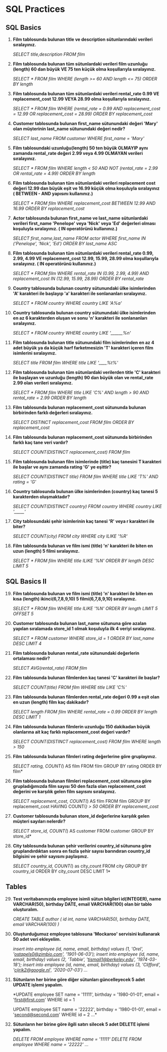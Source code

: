 # SQL Practices

## SQL Basics


 1. **Film tablosunda bulunan title ve description sütunlarındaki verileri
    sıralayınız.**

	*SELECT title,description FROM film*
	
 2. **Film tablosunda bulunan tüm sütunlardaki verileri film uzunluğu (length) 60 dan büyük VE 75 ten küçük olma koşullarıyla sıralayınız.**

	*SELECT * FROM film 
    WHERE (length >= 60 
    AND length <= 75) 
    ORDER BY length*
	
 3. **Film tablosunda bulunan tüm sütunlardaki verileri rental_rate 0.99 VE replacement_cost 12.99 VEYA 28.99 olma koşullarıyla sıralayınız.**

	*SELECT * FROM film 
    WHERE (rental_rate = 0.99 
    AND replacement_cost = 12.99 
    OR replacement_cost = 28.99) 
	ORDER BY replacement_cost*
	 
 4. **Customer tablosunda bulunan first_name sütunundaki değeri 'Mary' olan müşterinin last_name sütunundaki değeri nedir?**

	*SELECT last_name FROM customer 
    WHERE first_name = 'Mary'*
	 
 5. **Film tablosundaki uzunluğu(length) 50 ten büyük OLMAYIP aynı zamanda rental_rate değeri 2.99 veya 4.99 OLMAYAN verileri sıralayınız.**

	*SELECT * FROM film 
    WHERE length < 50 
    AND NOT (rental_rate = 2.99 
    OR rental_rate = 4.99) 
    ORDER BY length*
    
 6. **Film tablosunda bulunan tüm sütunlardaki verileri replacement cost değeri 12.99 dan büyük eşit ve 16.99 küçük olma koşuluyla sıralayınız ( BETWEEN - AND yapısını kullanınız.)**
    
    *SELECT * FROM film 
    WHERE replacement_cost 
    BETWEEN 12.99 
    AND 16.99
    ORDER BY replacement_cost*

7. **Actor tablosunda bulunan first_name ve last_name sütunlardaki verileri first_name 'Penelope' veya 'Nick' veya 'Ed' değerleri olması koşuluyla sıralayınız. ( IN operatörünü kullanınız.)**

    *SELECT first_name,last_name FROM actor 
    WHERE first_name 
    IN ('Penelope', 'Nick', 'Ed')
    ORDER BY last_name ASC*

8. **Film tablosunda bulunan tüm sütunlardaki verileri rental_rate 0.99, 2.99, 4.99 VE replacement_cost 12.99, 15.99, 28.99 olma koşullarıyla sıralayınız. ( IN operatörünü kullanınız.)**

    *SELECT * FROM film 
    WHERE rental_rate 
    IN (0.99, 2.99, 4.99) 
    AND replacement_cost 
    IN (12.99, 15.99, 28.99)
    ORDER BY rental_rate*

9. **Country tablosunda bulunan country sütunundaki ülke isimlerinden 'A' karakteri ile başlayıp 'a' karakteri ile sonlananları sıralayınız.**

    *SELECT * FROM country 
    WHERE country 
    LIKE 'A%a'*

10. **Country tablosunda bulunan country sütunundaki ülke isimlerinden en az 6 karakterden oluşan ve sonu 'n' karakteri ile sonlananları sıralayınız.**

    *SELECT * FROM country 
    WHERE country 
    LIKE '______%n'*

11. **Film tablosunda bulunan title sütunundaki film isimlerinden en az 4 adet büyük ya da küçük harf farketmesizin 'T' karakteri içeren film isimlerini sıralayınız.**

    *SELECT title FROM film 
    WHERE title 
    LIKE '____%t%'*

12. **Film tablosunda bulunan tüm sütunlardaki verilerden title 'C' karakteri ile başlayan ve uzunluğu (length) 90 dan büyük olan ve rental_rate 2.99 olan verileri sıralayınız.**

    *SELECT * FROM film 
    WHERE title 
    LIKE 'C%' 
    AND length > 90 
    AND rental_rate = 2.99 
    ORDER BY length*

13. **Film tablosunda bulunan replacement_cost sütununda bulunan birbirinden farklı değerleri sıralayınız.**

    *SELECT DISTINCT replacement_cost FROM film 
    ORDER BY replacement_cost*

14. **Film tablosunda bulunan replacement_cost sütununda birbirinden farklı kaç tane veri vardır?**

    *SELECT COUNT(DISTINCT replacement_cost) FROM film*

15. **Film tablosunda bulunan film isimlerinde (title) kaç tanesini T karakteri ile başlar ve aynı zamanda rating 'G' ye eşittir?**

    *SELECT COUNT(DISTINCT title) FROM film 
    WHERE title 
    LIKE 'T%' 
    AND rating = 'G'*

16. **Country tablosunda bulunan ülke isimlerinden (country) kaç tanesi 5 karakterden oluşmaktadır?**

    *SELECT COUNT(DISTINCT country) FROM country 
    WHERE country 
    LIKE '_____'*

17. **City tablosundaki şehir isimlerinin kaç tanesi 'R' veya r karakteri ile biter?**

    *SELECT COUNT(city) FROM city 
    WHERE city 
    ILIKE '%R'*

18. **Film tablosunda bulunan ve film ismi (title) 'n' karakteri ile biten en uzun (length) 5 filmi sıralayınız.**

    *SELECT * FROM film 
    WHERE title 
    ILIKE '%N' 
    ORDER BY length 
    DESC LIMIT 5*

## SQL Basics II

19. **Film tablosunda bulunan ve film ismi (title) 'n' karakteri ile biten en kısa (length) ikinci(6,7,8,9,10) 5 filmi(6,7,8,9,10) sıralayınız.**

    *SELECT * FROM film 
    WHERE title 
    ILIKE '%N' 
    ORDER BY length 
    LIMIT 5 
    OFFSET 5*

20. **Customer tablosunda bulunan last_name sütununa göre azalan yapılan sıralamada store_id 1 olmak koşuluyla ilk 4 veriyi sıralayınız.**

    *SELECT * FROM customer 
    WHERE store_id = 1 
    ORDER BY last_name 
    DESC LIMIT 4*

21. **Film tablosunda bulunan rental_rate sütunundaki değerlerin ortalaması nedir?**

    *SELECT AVG(rental_rate) FROM film*

22. **Film tablosunda bulunan filmlerden kaç tanesi 'C' karakteri ile başlar?**

    *SELECT COUNT(title) FROM film 
    WHERE title 
    LIKE 'C%'*

23. **Film tablosunda bulunan filmlerden rental_rate değeri 0.99 a eşit olan en uzun (length) film kaç dakikadır?**

    *SELECT length FROM film 
    WHERE rental_rate = 0.99 
    ORDER BY length 
    DESC LIMIT 1*

24. **Film tablosunda bulunan filmlerin uzunluğu 150 dakikadan büyük olanlarına ait kaç farklı replacement_cost değeri vardır?**

    *SELECT COUNT(DISTINCT replacement_cost) FROM film 
    WHERE length > 150*

25. **Film tablosunda bulunan filmleri rating değerlerine göre gruplayınız.**

    *SELECT rating, COUNT(*) AS film FROM film
    GROUP BY rating
    ORDER BY film*

26. **Film tablosunda bulunan filmleri replacement_cost sütununa göre grupladığımızda film sayısı 50 den fazla olan replacement_cost değerini ve karşılık gelen film sayısını sıralayınız.**

    *SELECT replacement_cost, COUNT(*) AS film
    FROM film
    GROUP BY replacement_cost
    HAVING COUNT(*) > 50
    ORDER BY replacement_cost*

27. **Customer tablosunda bulunan store_id değerlerine karşılık gelen müşteri sayıları nelerdir?**

    *SELECT store_id, COUNT(*) AS customer
    FROM customer
    GROUP BY store_id*

28. **City tablosunda bulunan şehir verilerini country_id sütununa göre gruplandırdıktan sonra en fazla şehir sayısı barındıran country_id bilgisini ve şehir sayısını paylaşınız.**

    *SELECT country_id, COUNT(*) as city_count
    FROM city
    GROUP BY country_id
    ORDER BY city_count DESC
    LIMIT 1*

## Tables

29. **Test veritabanınızda employee isimli sütun bilgileri id(INTEGER), name VARCHAR(50), birthday DATE, email VARCHAR(100) olan bir tablo oluşturalım.**

    *CREATE TABLE author (
    id int,
    name VARCHAR(50),
    birthday DATE,
    email VARCHAR(100)
    )*

30. **Oluşturduğumuz employee tablosuna 'Mockaroo' servisini kullanarak 50 adet veri ekleyelim.**

    *insert into employee (id, name, email, birthday) values (1, 'Orel', 'ostapels0@zimbio.com', '1901-06-03');
    insert into employee (id, name, email, birthday) values (2, 'Tabbie', 'tismail1@berkeley.edu', '1974-03-18');
    insert into employee (id, name, email, birthday) values (3, 'Clifford', 'cjirik2@google.nl', '2020-07-03') ...*

31. **Sütunların her birine göre diğer sütunları güncelleyecek 5 adet UPDATE işlemi yapalım.**

    *UPDATE employee
    SET name = '11111',
	birthday = '1980-01-01',
    email = 'first@first.com'
    WHERE id = 1

    UPDATE employee
    SET name = '22222',
	birthday = '1980-01-01',
    email = 'second@second.com'
    WHERE id = 2 ...*

32. **Sütunların her birine göre ilgili satırı silecek 5 adet DELETE işlemi yapalım.**

    *DELETE FROM employee
    WHERE name = '11111'
    DELETE FROM employee
    WHERE name = '22222' ...*